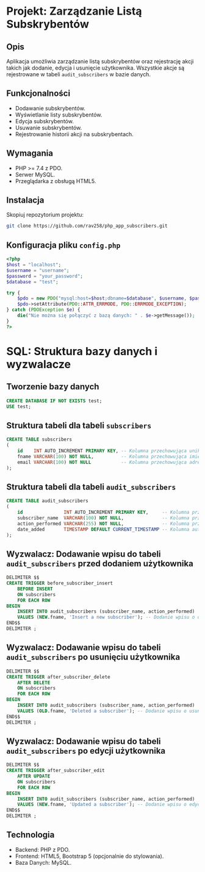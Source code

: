 # Projekt: Zarządzanie Listą Subskrybentów

## Opis

Aplikacja umożliwia zarządzanie listą subskrybentów oraz rejestrację akcji takich jak dodanie, edycja i usunięcie
użytkownika. Wszystkie akcje są rejestrowane w tabeli `audit_subscribers` w bazie danych.

## Funkcjonalności

- Dodawanie subskrybentów.
- Wyświetlanie listy subskrybentów.
- Edycja subskrybentów.
- Usuwanie subskrybentów.
- Rejestrowanie historii akcji na subskrybentach.

## Wymagania

- PHP >= 7.4 z PDO.
- Serwer MySQL.
- Przeglądarka z obsługą HTML5.

## Instalacja


Skopiuj repozytorium projektu:
```bash
git clone https://github.com/rav258/php_app_subscribers.git
```

## Konfiguracja pliku `config.php`

```php
<?php
$host = "localhost";
$username = "username";
$password = "your_password";
$database = "test";

try {
    $pdo = new PDO("mysql:host=$host;dbname=$database", $username, $password);
    $pdo->setAttribute(PDO::ATTR_ERRMODE, PDO::ERRMODE_EXCEPTION);
} catch (PDOException $e) {
    die("Nie można się połączyć z bazą danych: " . $e->getMessage());
}
?>

```

# SQL: Struktura bazy danych i wyzwalacze

## Tworzenie bazy danych

```sql
CREATE DATABASE IF NOT EXISTS test;
USE test;
```

## Struktura tabeli dla tabeli `subscribers`

```sql
CREATE TABLE subscribers
(
    id    INT AUTO_INCREMENT PRIMARY KEY, -- Kolumna przechowująca unikalny identyfikator dla każdego użytkownika
    fname VARCHAR(100) NOT NULL,          -- Kolumna przechowująca imię użytkownika, maksymalnie 100 znaków
    email VARCHAR(100) NOT NULL           -- Kolumna przechowująca adres e-mail użytkownika, maksymalnie 100 znaków
);
```

## Struktura tabeli dla tabeli `audit_subscribers`

```sql
CREATE TABLE audit_subscribers
(
    id               INT AUTO_INCREMENT PRIMARY KEY,     -- Kolumna przechowująca unikalny identyfikator dla każdej akcji
    subscriber_name  VARCHAR(100) NOT NULL,              -- Kolumna przechowująca imię użytkownika, na którym wykonano akcję
    action_performed VARCHAR(255) NOT NULL,              -- Kolumna przechowująca opis wykonanej akcji (np. "Insert a new subscriber")
    date_added       TIMESTAMP DEFAULT CURRENT_TIMESTAMP -- Kolumna automatycznie zapisująca datę i czas dodania akcji
);
```

## Wyzwalacz: Dodawanie wpisu do tabeli `audit_subscribers` przed dodaniem użytkownika

```sql
DELIMITER $$
CREATE TRIGGER before_subscriber_insert
    BEFORE INSERT
    ON subscribers
    FOR EACH ROW
BEGIN
    INSERT INTO audit_subscribers (subscriber_name, action_performed)
    VALUES (NEW.fname, 'Insert a new subscriber'); -- Dodanie wpisu o dodaniu nowego użytkownika
END$$
DELIMITER ;
```

## Wyzwalacz: Dodawanie wpisu do tabeli `audit_subscribers` po usunięciu użytkownika

```sql
DELIMITER $$
CREATE TRIGGER after_subscriber_delete
    AFTER DELETE
    ON subscribers
    FOR EACH ROW
BEGIN
    INSERT INTO audit_subscribers (subscriber_name, action_performed)
    VALUES (OLD.fname, 'Deleted a subscriber'); -- Dodanie wpisu o usunięciu użytkownika
END$$
DELIMITER ;
```

## Wyzwalacz: Dodawanie wpisu do tabeli `audit_subscribers` po edycji użytkownika

```sql
DELIMITER $$
CREATE TRIGGER after_subscriber_edit
    AFTER UPDATE
    ON subscribers
    FOR EACH ROW
BEGIN
    INSERT INTO audit_subscribers (subscriber_name, action_performed)
    VALUES (NEW.fname, 'Updated a subscriber'); -- Dodanie wpisu o edycji użytkownika
END$$
DELIMITER ;
```


## Technologia

- Backend: PHP z PDO.
- Frontend: HTML5, Bootstrap 5 (opcjonalnie do stylowania).
- Baza Danych: MySQL.



